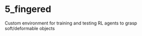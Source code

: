 # 5_fingered
Custom environment for training and testing RL agents to grasp soft/deformable objects
